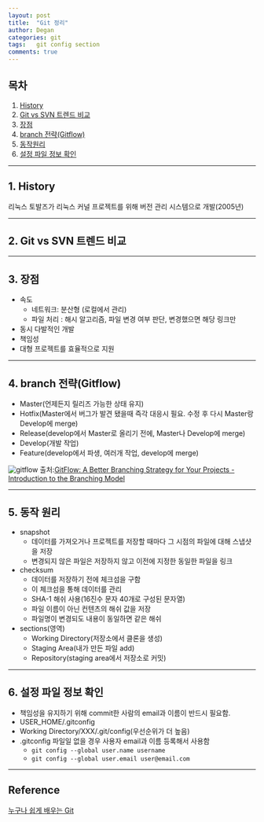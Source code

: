 ```yaml
---
layout: post
title:  "Git 정리"
author: Degan
categories: git 
tags:	git config section  
comments: true
---
```


## 목차
1. [History](#history)
2. [Git vs SVN 트렌드 비교](#git_vs_svn)
3. [장점](#advantage)
4. [branch 전략(Gitflow)](#gitflow)
5. [동작원리](#principle)
6. [설정 파일 정보 확인](#config)

---

<a name="history"></a>
## 1. History
리눅스 토발즈가 리눅스 커널 프로젝트를 위해 버전 관리 시스템으로 개발(2005년)

---

<a name="git_vs_svn"></a>
## 2. Git vs SVN 트렌드 비교
<script type="text/javascript" src="https://ssl.gstatic.com/trends_nrtr/1225_RC05/embed_loader.js"></script> <script type="text/javascript"> trends.embed.renderExploreWidget("TIMESERIES", {"comparisonItem":[{"keyword":"git","geo":"","time":"today 5-y"},{"keyword":"svn","geo":"","time":"today 5-y"}],"category":0,"property":""}, {"exploreQuery":"date=today 5-y,today 5-y&q=git,svn","guestPath":"https://trends.google.com:443/trends/embed/"}); </script> 

---

<a name="advantage"></a>
## 3. 장점
- 속도
	* 네트워크: 분산형 (로컬에서 관리)
	* 파일 처리 : 해시 알고리즘, 파일 변경 여부 판단, 변경했으면 해당 링크만
- 동시 다발적인 개발
- 책임성
- 대형 프로젝트를 효율적으로 지원

---

<a name="gitflow"></a>
## 4. branch 전략(Gitflow)
- Master(언제든지 릴리즈 가능한 상태 유지)
- Hotfix(Master에서 버그가 발견 됐을때 즉각 대응시 필요. 수정 후 다시 Master랑 Develop에 merge)
- Release(develop에서 Master로 올리기 전에, Master나 Develop에 merge)
- Develop(개발 작업)
- Feature(develop에서 파생, 여러개 작업, develop에 merge)

![gitflow](https://media.licdn.com/mpr/mpr/AAEAAQAAAAAAAAywAAAAJDkyMTNlNTY1LTliY2MtNDYyMy1hNGM4LWY4ZGI1NmFhN2NiNQ.png)
출처:[GitFlow: A Better Branching Strategy for Your Projects - Introduction to the Branching Model](https://www.linkedin.com/pulse/gitflow-better-branching-strategy-your-projects-model-kodagoda)

---

<a name="principle"></a>
## 5. 동작 원리

- snapshot
  * 데이터를 가져오거나 프로젝트를 저장할 때마다 그 시점의 파일에 대해 스냅샷을 저장
  * 변경되지 않은 파일은 저장하지 않고 이전에 지정한 동일한 파일을 링크
- checksum
  * 데이터를 저장하기 전에 체크섬을 구함
  * 이 체크섬을 통해 데이터를 관리
  * SHA-1 해쉬 사용(16진수 문자 40개로 구성된 문자열)
  * 파일 이름이 아닌 컨텐츠의 해쉬 값을 저장
  * 파일명이 변경되도 내용이 동일하면 같은 해쉬
- sections(영역)
  * Working Directory(저장소에서 클론을 생성)
  * Staging Area(내가 만든 파일 add)
  * Repository(staging area에서 저장소로 커밋)

---

<a name="config"></a>
## 6. 설정 파일 정보 확인
- 책임성을 유지하기 위해 commit한 사람의 email과 이름이 반드시 필요함.
- USER_HOME/.gitconfig
- Working Directory/XXX/.git/config(우선순위가 더 높음)
- .gitconfig 파일일 없을 경우 사용자 email과 이름 등록해서 사용함
  * `git config --global user.name username` 
  * `git config --global user.email user@email.com`
		
---

## Reference

[누구나 쉽게 배우는 Git](https://www.udemy.com/how_to_start_git_and_github/learn/v4/overview)
